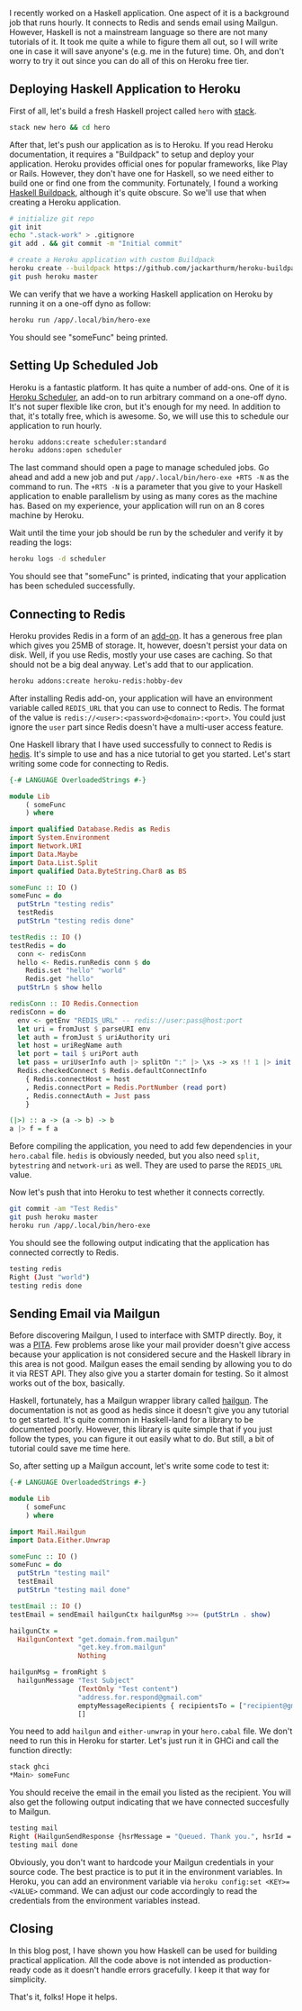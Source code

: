I recently worked on a Haskell application. One aspect of it is a background job that runs hourly. It connects to Redis and sends email using Mailgun. However, Haskell is not a mainstream language so there are not many tutorials of it. It took me quite a while to figure them all out, so I will write one in case it will save anyone's (e.g. me in the future) time. Oh, and don't worry to try it out since you can do all of this on Heroku free tier.

## Deploying Haskell Application to Heroku

First of all, let's build a fresh Haskell project called `hero` with [stack](https://docs.haskellstack.org/en/stable/README/).

```bash
stack new hero && cd hero
```

After that, let's push our application as is to Heroku. If you read Heroku documentation, it requires a "Buildpack" to setup and deploy your application. Heroku provides official ones for popular frameworks, like Play or Rails. However, they don't have one for Haskell, so we need either to build one or find one from the community. Fortunately, I found a working [Haskell Buildpack](https://github.com/jackarthurm/heroku-buildpack-stack.git), although it's quite obscure. So we'll use that when creating a Heroku application.

```bash
# initialize git repo
git init
echo ".stack-work" > .gitignore
git add . && git commit -m "Initial commit"

# create a Heroku application with custom Buildpack
heroku create --buildpack https://github.com/jackarthurm/heroku-buildpack-stack.git
git push heroku master
```

We can verify that we have a working Haskell application on Heroku by running it on a one-off dyno as follow:

```bash
heroku run /app/.local/bin/hero-exe
```

You should see "someFunc" being printed.

## Setting Up Scheduled Job

Heroku is a fantastic platform. It has quite a number of add-ons. One of it is [Heroku Scheduler](https://elements.heroku.com/addons/scheduler), an add-on to run arbitrary command on a one-off dyno. It's not super flexible like cron, but it's enough for my need. In addition to that, it's totally free, which is awesome. So, we will use this to schedule our application to run hourly.

```bash
heroku addons:create scheduler:standard
heroku addons:open scheduler
```

The last command should open a page to manage scheduled jobs. Go ahead and add a new job and put `/app/.local/bin/hero-exe +RTS -N` as the command to run. The `+RTS -N` is a parameter that you give to your Haskell application to enable parallelism by using as many cores as the machine has. Based on my experience, your application will run on an 8 cores machine by Heroku.

Wait until the time your job should be run by the scheduler and verify it by reading the logs:

```bash
heroku logs -d scheduler
```

You should see that "someFunc" is printed, indicating that your application has been scheduled successfully.

## Connecting to Redis

Heroku provides Redis in a form of an [add-on](https://elements.heroku.com/addons/heroku-redis). It has a generous free plan which gives you 25MB of storage. It, however, doesn't persist your data on disk. Well, if you use Redis, mostly your use cases are caching. So that should not be a big deal anyway. Let's add that to our application.

```bash
heroku addons:create heroku-redis:hobby-dev
```

After installing Redis add-on, your application will have an environment variable called `REDIS_URL` that you can use to connect to Redis. The format of the value is `redis://<user>:<password>@<domain>:<port>`. You could just ignore the `user` part since Redis doesn't have a multi-user access feature.

One Haskell library that I have used successfully to connect to Redis is [hedis](https://hackage.haskell.org/package/hedis). It's simple to use and has a nice tutorial to get you started. Let's start writing some code for connecting to Redis.

```haskell
{-# LANGUAGE OverloadedStrings #-}

module Lib
    ( someFunc
    ) where

import qualified Database.Redis as Redis
import System.Environment
import Network.URI
import Data.Maybe
import Data.List.Split
import qualified Data.ByteString.Char8 as BS

someFunc :: IO ()
someFunc = do
  putStrLn "testing redis"
  testRedis
  putStrLn "testing redis done"

testRedis :: IO ()
testRedis = do
  conn <- redisConn
  hello <- Redis.runRedis conn $ do
    Redis.set "hello" "world"
    Redis.get "hello"
  putStrLn $ show hello

redisConn :: IO Redis.Connection
redisConn = do
  env <- getEnv "REDIS_URL" -- redis://user:pass@host:port
  let uri = fromJust $ parseURI env
  let auth = fromJust $ uriAuthority uri
  let host = uriRegName auth
  let port = tail $ uriPort auth
  let pass = uriUserInfo auth |> splitOn ":" |> \xs -> xs !! 1 |> init |> BS.pack
  Redis.checkedConnect $ Redis.defaultConnectInfo
    { Redis.connectHost = host
    , Redis.connectPort = Redis.PortNumber (read port)
    , Redis.connectAuth = Just pass
    }

(|>) :: a -> (a -> b) -> b
a |> f = f a
```

Before compiling the application, you need to add few dependencies in your `hero.cabal` file. `hedis` is obviously needed, but you also need `split`, `bytestring` and `network-uri` as well. They are used to parse the `REDIS_URL` value.

Now let's push that into Heroku to test whether it connects correctly.

```bash
git commit -am "Test Redis"
git push heroku master
heroku run /app/.local/bin/hero-exe
```

You should see the following output indicating that the application has connected correctly to Redis.

```bash
testing redis
Right (Just "world")
testing redis done
```

## Sending Email via Mailgun

Before discovering Mailgun, I used to interface with SMTP directly. Boy, it was a [PITA](http://www.urbandictionary.com/define.php?term=P.I.T.A). Few problems arose like your mail provider doesn't give access because your application is not considered secure and the Haskell library in this area is not good. Mailgun eases the email sending by allowing you to do it via REST API. They also give you a starter domain for testing. So it almost works out of the box, basically.

Haskell, fortunately, has a Mailgun wrapper library called [hailgun](https://hackage.haskell.org/package/hailgun). The documentation is not as good as hedis since it doesn't give you any tutorial to get started. It's quite common in Haskell-land for a library to be documented poorly. However, this library is quite simple that if you just follow the types, you can figure it out easily what to do. But still, a bit of tutorial could save me time here.

So, after setting up a Mailgun account, let's write some code to test it:

```haskell
{-# LANGUAGE OverloadedStrings #-}

module Lib
    ( someFunc
    ) where

import Mail.Hailgun
import Data.Either.Unwrap

someFunc :: IO ()
someFunc = do
  putStrLn "testing mail"
  testEmail
  putStrLn "testing mail done"

testEmail :: IO ()
testEmail = sendEmail hailgunCtx hailgunMsg >>= (putStrLn . show)

hailgunCtx =
  HailgunContext "get.domain.from.mailgun"
                 "get.key.from.mailgun"
                 Nothing

hailgunMsg = fromRight $
  hailgunMessage "Test Subject"
                 (TextOnly "Test content")
                 "address.for.respond@gmail.com"
                 emptyMessageRecipients { recipientsTo = ["recipient@gmail.com"] }
                 []
```

You need to add `hailgun` and `either-unwrap` in your `hero.cabal` file. We don't need to run this in Heroku for starter. Let's just run it in GHCi and call the function directly:

```bash
stack ghci
*Main> someFunc
```

You should receive the email in the email you listed as the recipient. You will also get the following output indicating that we have connected succesfully to Mailgun.

```bash
testing mail
Right (HailgunSendResponse {hsrMessage = "Queued. Thank you.", hsrId = "<xxxxx>"})
testing mail done
```

Obviously, you don't want to hardcode your Mailgun credentials in your source code. The best practice is to put it in the environment variables. In Heroku, you can add an environment variable via `heroku config:set <KEY>=<VALUE>` command. We can adjust our code accordingly to read the credentials from the environment variables instead.

## Closing

In this blog post, I have shown you how Haskell can be used for building practical application. All the code above is not intended as production-ready code as it doesn't handle errors gracefully. I keep it that way for simplicity.

That's it, folks! Hope it helps.